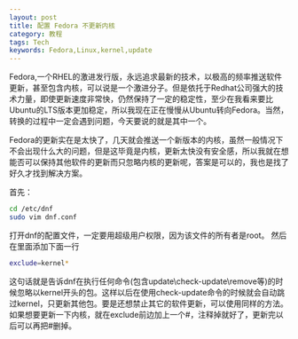 ```yaml
---
layout: post
title: 配置 Fedora 不更新内核
category: 教程
tags: Tech
keywords: Fedora,Linux,kernel,update
---
```


Fedora,一个RHEL的激进发行版，永远追求最新的技术，以极高的频率推送软件更新，甚至包含内核，可以说是一个激进分子。但是依托于Redhat公司强大的技术力量，即使更新速度非常快，仍然保持了一定的稳定性，至少在我看来要比Ubuntu的LTS版本更加稳定，所以我现在正在慢慢从Ubuntu转向Fedora。当然，转换的过程中一定会遇到问题，今天要说的就是其中一个。

Fedora的更新实在是太快了，几天就会推送一个新版本的内核，虽然一般情况下不会出现什么大的问题，但是这毕竟是内核，更新太快没有安全感，所以我就在想能否可以保持其他软件的更新而只忽略内核的更新呢，答案是可以的，我也是找了好久才找到解决方案。

首先：
```bash
cd /etc/dnf
sudo vim dnf.conf
```
打开dnf的配置文件，一定要用超级用户权限，因为该文件的所有者是root。
然后在里面添加下面一行
```bash
exclude=kernel*
```
这句话就是告诉dnf在执行任何命令(包含update\check-update\remove等)的时候忽略以kernel开头的包。这样以后在使用check-update命令的时候就会自动跳过kernel，只更新其他包。要是还想禁止其它的软件更新，可以使用同样的方法。
如果想要更新一下内核，就在exclude前边加上一个#，注释掉就好了，更新完以后可以再把#删掉。